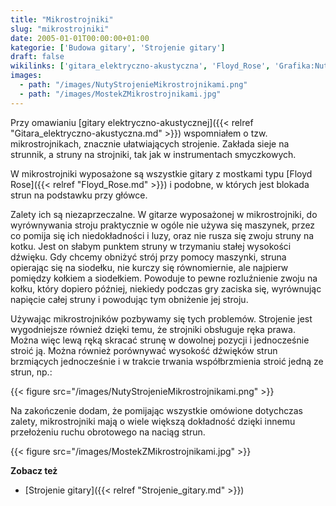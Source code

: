 ```yaml
---
title: "Mikrostrojniki"
slug: "mikrostrojniki"
date: 2005-01-01T00:00:00+01:00
kategorie: ['Budowa gitary', 'Strojenie gitary']
draft: false
wikilinks: ['gitara_elektryczno-akustyczna', 'Floyd_Rose', 'Grafika:NutyStrojenieMikrostrojnikami.png', 'Grafika:MostekZMikrostrojnikami.jpg', 'Strojenie_gitary']
images:
  - path: "/images/NutyStrojenieMikrostrojnikami.png"
  - path: "/images/MostekZMikrostrojnikami.jpg"
---
```

Przy omawianiu [gitary
elektryczno-akustycznej]({{< relref "Gitara_elektryczno-akustyczna.md" >}})
wspomniałem o tzw. mikrostrojnikach, znacznie ułatwiających strojenie.
Zakłada sieje na strunnik, a struny na strojniki, tak jak w
instrumentach smyczkowych.

W mikrostrojniki wyposażone są wszystkie gitary z mostkami typu [Floyd
Rose]({{< relref "Floyd_Rose.md" >}}) i podobne, w których jest blokada strun na
podstawku przy główce.

Zalety ich są niezaprzeczalne. W gitarze wyposażonej w mikrostrojniki,
do wyrównywania stroju praktycznie w ogóle nie używa się maszynek, przez
co pomija się ich niedokładności i luzy, oraz nie rusza się zwoju struny
na kotku. Jest on słabym punktem struny w trzymaniu stałej wysokości
dźwięku. Gdy chcemy obniżyć strój przy pomocy maszynki, struna
opierając się na siodełku, nie kurczy się równomiernie, ale najpierw
pomiędzy kołkiem a siodełkiem. Powoduje to pewne rozluźnienie zwoju na
kołku, który dopiero później, niekiedy podczas gry zaciska się,
wyrównując napięcie całej struny i powodując tym obniżenie jej stroju.

Używając mikrostrojników pozbywamy się tych problemów. Strojenie jest
wygodniejsze również dzięki temu, że strojniki obsługuje ręka prawa.
Można więc lewą ręką skracać strunę w dowolnej pozycji i jednocześnie
stroić ją. Można również porównywać wysokość dźwięków strun brzmiących
jednocześnie i w trakcie trwania współbrzmienia stroić jedną ze strun,
np.:

{{< figure src="/images/NutyStrojenieMikrostrojnikami.png" >}}

Na zakończenie dodam, że pomijając wszystkie omówione dotychczas zalety,
mikrostrojniki mają o wiele większą dokładność dzięki innemu przełożeniu
ruchu obrotowego na naciąg strun.

{{< figure src="/images/MostekZMikrostrojnikami.jpg" >}}

**Zobacz też**

  - [Strojenie gitary]({{< relref "Strojenie_gitary.md" >}})


